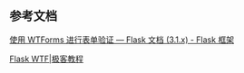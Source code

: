 ## 参考文档

[使用 WTForms 进行表单验证 — Flask 文档 (3.1.x) - Flask 框架](https://flask.org.cn/en/stable/patterns/wtforms/)

[Flask WTF|极客教程](https://geek-docs.com/flask/flask-top-articles/1020100_flask_wtf.html)